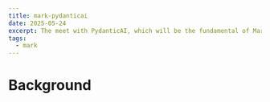 ```yaml
---
title: mark-pydanticai
date: 2025-05-24
excerpt: The meet with PydanticAI, which will be the fundamental of Mark AI system
tags:
  - mark
---
```


# Background
